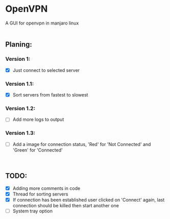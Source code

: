 # OpenVPN
A GUI for openvpn in manjaro linux  <br /><br />

## Planing:
### Version 1:
- [x] Just connect to selected server

### Version 1.1:
- [x] Sort servers from fastest to slowest

### Version 1.2:
- [ ] Add more logs to output

### Version 1.3:
- [ ] Add a image for connection status, 'Red' for 'Not Connected' and 'Green' for 'Connected'

<br />

## TODO:
- [x] Adding more comments in code
- [x] Thread for sorting servers
- [x] If connection has been established user clicked on 'Connect' again, last connection should be killed then start another one
- [ ] System tray option
